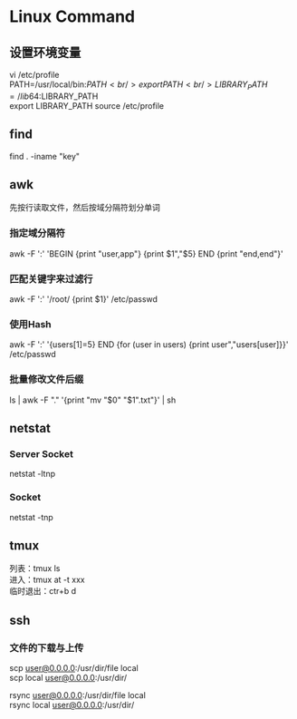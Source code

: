 # Linux Command

## 设置环境变量
vi /etc/profile <br/>
PATH=/usr/local/bin:$PATH <br/>
export PATH <br/>
LIBRARY_PATH=/lib64:$LIBRARY_PATH <br/>
export LIBRARY_PATH
source /etc/profile

## find
find . -iname "key"

## awk
先按行读取文件，然后按域分隔符划分单词

### 指定域分隔符
awk -F ':' 'BEGIN {print "user,app"} {print $1","$5} END {print "end,end"}'

### 匹配关键字来过滤行
awk -F ':' '/root/ {print $1}' /etc/passwd

### 使用Hash
awk -F ':' '{users[$1]=$5} END {for (user in users) {print user","users[user]}}' /etc/passwd

### 批量修改文件后缀
ls | awk -F "." '{print "mv "$0" "$1".txt"}' | sh

## netstat
### Server Socket
netstat -ltnp

### Socket
netstat -tnp

## tmux
列表：tmux ls <br/>
进入：tmux at -t xxx <br/>
临时退出：ctr+b d

## ssh
### 文件的下载与上传
scp user@0.0.0.0:/usr/dir/file local <br/>
scp local user@0.0.0.0:/usr/dir/

rsync user@0.0.0.0:/usr/dir/file local <br/>
rsync local user@0.0.0.0:/usr/dir/





